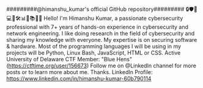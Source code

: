 #########@himanshu_kumar's official GitHub repository#########
🔒🛡️🚀💻📡🛠️📊🛑📚🕵️‍♂️
Hello! I'm Himanshu Kumar, a passionate cybersecurity professional with 7+ years of hands-on experience in cybersecurity and network engineering.
I like doing research in the field of cybersecurity and sharing my knowledge with everyone.
My expertise is on securing software & hardware.
Most of the programming languages I will be using in my projects will be Python, Linux Bash, JavaScript, HTML or CSS.
Active University of Delaware CTF Member: "Blue Hens" (https://ctftime.org/user/156673)
Follow me on @LinkedIn channel for more posts or to learn more about me. Thanks.
LinkedIn Profile: https://www.linkedin.com/in/himanshu-kumar-60b790114
